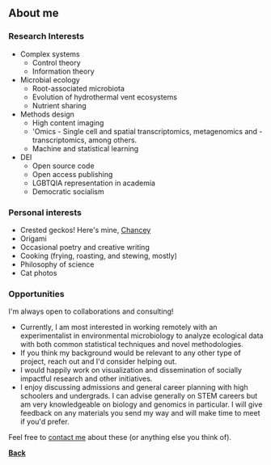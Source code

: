## About me

### Research Interests

* Complex systems
  * Control theory
  * Information theory
* Microbial ecology
  * Root-associated microbiota
  * Evolution of hydrothermal vent ecosystems
  * Nutrient sharing
* Methods design
  * High content imaging
  * 'Omics - Single cell and spatial transcriptomics, metagenomics and -transcriptomics, among others.
  * Machine and statistical learning
* DEI
  * Open source code
  * Open access publishing
  * LGBTQIA representation in academia
  * Democratic socialism

### Personal interests

* Crested geckos! Here's mine, [Chancey](files/chancey.jpg)
* Origami
* Occasional poetry and creative writing
* Cooking (frying, roasting, and stewing, mostly)
* Philosophy of science
* Cat photos

### Opportunities

I'm always open to collaborations and consulting! 

* Currently, I am most interested in working remotely with an experimentalist in environmental microbiology to analyze ecological data with both common statistical techniques and novel methodologies.
* If you think my background would be relevant to any other type of project, reach out and I'd consider helping out.
* I would happily work on visualization and dissemination of socially impactful research and other initiatives.
* I enjoy discussing admissions and general career planning with high schoolers and undergrads. I can advise generally on STEM careers but am very knowledgeable on biology and genomics in particular. I will give feedback on any materials you send my way and will make time to meet if you'd prefer.

Feel free to [contact me](https://jsodicoff.github.io/contact.html) about these (or anything else you think of).

**[Back](https://jsodicoff.github.io/)**
